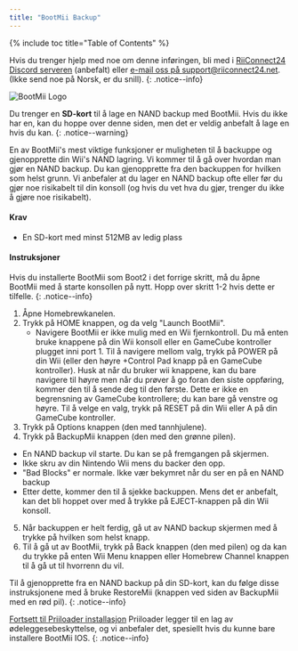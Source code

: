 ```yaml
---
title: "BootMii Backup"
---
```


{% include toc title="Table of Contents" %}

Hvis du trenger hjelp med noe om denne inføringen, bli med i [RiiConnect24 Discord serveren](https://discord.gg/b4Y7jfD) (anbefalt) eller [e-mail oss på support@riiconnect24.net](mailto:support@riiconnect24.net). (Ikke send noe på Norsk, er du snill).
{: .notice--info}

![BootMii Logo](/images/bootmii.png)

Du trenger en **SD-kort** til å lage en NAND backup med BootMii. Hvis du ikke har en, kan du hoppe over denne siden, men det er veldig anbefalt å lage en hvis du kan.
{: .notice--warning}

En av BootMii's mest viktige funksjoner er muligheten til å backuppe og gjenopprette din Wii's NAND lagring. Vi kommer til å gå over hvordan man gjør en NAND backup. Du kan gjenopprette fra den backuppen for hvilken som helst grunn. Vi anbefaler at du lager en NAND backup ofte eller før du gjør noe risikabelt til din konsoll (og hvis du vet hva du gjør, trenger du ikke å gjøre noe risikabelt).

#### Krav
* En SD-kort med minst 512MB av ledig plass

#### Instruksjoner
Hvis du installerte BootMii som Boot2 i det forrige skritt, må du åpne BootMii med å starte konsollen på nytt. Hopp over skritt 1-2 hvis dette er tilfelle.
{: .notice--info}
1. Åpne Homebrewkanelen.
2. Trykk på HOME knappen, og da velg "Launch BootMii".
   - Navigere BootMii er ikke mulig med en Wii fjernkontroll. Du må enten bruke knappene på din Wii konsoll eller en GameCube kontroller plugget inni port 1. Til å navigere mellom valg, trykk på POWER på din Wii (eller den høyre +Control Pad knapp på en GameCube kontroller). Husk at når du bruker wii knappene, kan du bare navigere til høyre men når du prøver å go foran den siste oppføring, kommer den til å sende deg til den første. Dette er ikke en begrensning av GameCube kontrollere; du kan bare gå venstre og høyre. Til å velge en valg, trykk på RESET på din Wii eller A på din GameCube kontroller.
3. Trykk på Options knappen (den med tannhjulene).
4. Trykk på BackupMii knappen (den med den grønne pilen).
- En NAND backup vil starte. Du kan se på fremgangen på skjermen.
- Ikke skru av din Nintendo Wii mens du backer den opp.
- "Bad Blocks" er normale. Ikke vær bekymret når du ser en på en NAND backup
- Etter dette, kommer den til å sjekke backuppen. Mens det er anbefalt, kan det bli hoppet over med å trykke på EJECT-knappen på din Wii konsoll.
5. Når backuppen er helt ferdig, gå ut av NAND backup skjermen med å trykke på hvilken som helst knapp.
6. Til å gå ut av BootMii, trykk på Back knappen (den med pilen) og da kan du trykke på enten Wii Menu knappen eller Homebrew Channel knappen til å gå ut til hvorrenn du vil.

Til å gjenopprette fra en NAND backup på din SD-kort, kan du følge disse instruksjonene med å bruke RestoreMii (knappen ved siden av BackupMii med en rød pil).
{: .notice--info}

[Fortsett til Priiloader installasjon](priiloader) Priiloader legger til en lag av ødeleggesebeskyttelse, og vi anbefaler det, spesiellt hvis du kunne bare installere BootMii IOS.
{: .notice--info}
